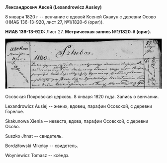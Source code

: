**Лександрович Авсей (Lexandrowicz Ausiey)**

8 января 1820 г -- венчание с вдовой Ксеней Скакун с деревни Осово (НИАБ
136-13-920, лист 27, №1/1820-б (ориг)).

**НИАБ 136-13-920:** Лист 27. **Метрическая запись №1/1820-б (ориг).**

![](./media/eaddf8ebe194c039540f152ff12d0cf34a7fd8c5.png)

Осовская Покровская церковь. 8 января 1820 года. Запись о венчании.

Lexandrowicz Ausiej -- жених, вдовец, парафии Осовской, с деревни
Горелое.

Skakunowa Xienia -- невеста, вдова, парафии Осовской, с деревни Осово.

Suszko Jhnat -- свидетель.

Bordziłowski Mikołay -- свидетель.

Woyniewicz Tomasz -- ксёндз.
